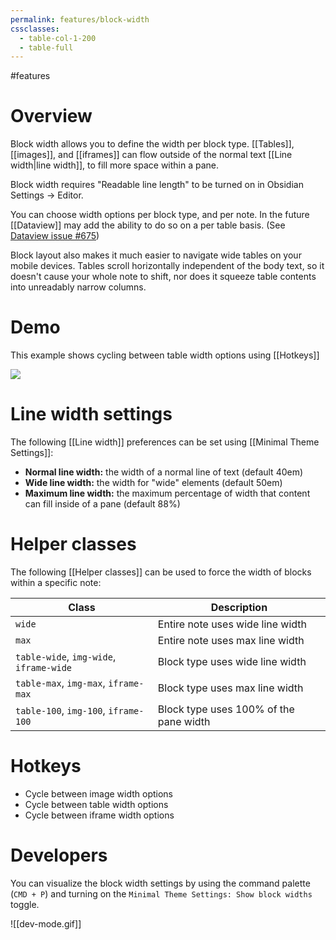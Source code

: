 ```yaml
---
permalink: features/block-width
cssclasses:
  - table-col-1-200
  - table-full
---
```


#features

# Overview

Block width allows you to define the width per block type. [[Tables]], [[images]], and [[iframes]] can flow outside of the normal text [[Line width|line width]], to fill more space within a pane. 

Block width requires "Readable line length" to be turned on in Obsidian Settings → Editor.

You can choose width options per block type, and per note. In the future [[Dataview]] may add the ability to do so on a per table basis. (See [Dataview issue #675](https://github.com/blacksmithgu/obsidian-dataview/issues/675))

Block layout also makes it much easier to navigate wide tables on your mobile devices. Tables scroll horizontally independent of the body text, so it doesn't cause your whole note to shift, nor does it squeeze table contents into unreadably narrow columns.

# Demo

This example shows cycling between table width options using [[Hotkeys]]

![](https://user-images.githubusercontent.com/10565871/147195354-51ed225b-7d25-4fbc-8483-4bb978e2fdf2.gif)

# Line width settings

The following [[Line width]] preferences can be set using [[Minimal Theme Settings]]:

- **Normal line width:** the width of a normal line of text (default 40em)
- **Wide line width:** the width for "wide" elements (default 50em)
- **Maximum line width:** the maximum percentage of width that content can fill inside of a pane (default 88%)

# Helper classes

The following [[Helper classes]] can be used to force the width of blocks within a specific note:

| Class                                   | Description                            |
| --------------------------------------- | -------------------------------------- |
| `wide`                                  | Entire note uses wide line width       |
| `max`                                   | Entire note uses max line width        |
| `table-wide`, `img-wide`, `iframe-wide` | Block type uses wide line width        |
| `table-max`, `img-max`, `iframe-max`    | Block type uses max line width         |
| `table-100`, `img-100`, `iframe-100`    | Block type uses 100% of the pane width |

# Hotkeys

- Cycle between image width options
- Cycle between table width options
- Cycle between iframe width options

# Developers

You can visualize the block width settings by using the command palette (`CMD + P`) and turning on the `Minimal Theme Settings: Show block widths` toggle.

![[dev-mode.gif]]